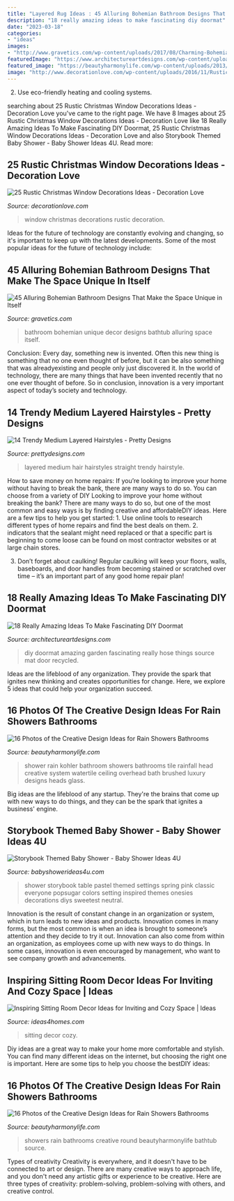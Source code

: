 ```yaml
---
title: "Layered Rug Ideas : 45 Alluring Bohemian Bathroom Designs That Make The Space Unique In Itself"
description: "18 really amazing ideas to make fascinating diy doormat"
date: "2023-03-18"
categories:
- "ideas"
images:
- "http://www.gravetics.com/wp-content/uploads/2017/08/Charming-Bohemian-Bathroom-Design-With-Beautiful-Wall-Decor-Circular-Bathtub-And-Accessory.jpg"
featuredImage: "https://www.architectureartdesigns.com/wp-content/uploads/2016/10/2-41.jpg"
featured_image: "https://beautyharmonylife.com/wp-content/uploads/2013/09/contemporary-round-bathtub-designs-800x1086.jpg"
image: "http://www.decorationlove.com/wp-content/uploads/2016/11/Rustic-Christmas-Decorations-Window.jpg"
---
```



2. Use eco-friendly heating and cooling systems.

	

		
searching about 25 Rustic Christmas Window Decorations Ideas - Decoration Love you've came to the right page. We have 8 Images about 25 Rustic Christmas Window Decorations Ideas - Decoration Love like 18 Really Amazing Ideas To Make Fascinating DIY Doormat, 25 Rustic Christmas Window Decorations Ideas - Decoration Love and also Storybook Themed Baby Shower - Baby Shower Ideas 4U. Read more:
		
    
## 25 Rustic Christmas Window Decorations Ideas - Decoration Love

<img loading=lazy src="http://www.decorationlove.com/wp-content/uploads/2016/11/Rustic-Christmas-Decorations-Window.jpg" onerror="this.onerror=null;this.src='https://tse4.mm.bing.net/th?id=OIP.1Jzwi_Mtvm7_ytDQ8COQVwHaLG&amp;pid=15.1';" alt="25 Rustic Christmas Window Decorations Ideas - Decoration Love">

_Source: decorationlove.com_

>window christmas decorations rustic decoration. 

	

Ideas for the future of technology are constantly evolving and changing, so it's important to keep up with the latest developments. Some of the most popular ideas for the future of technology include: 

    
## 45 Alluring Bohemian Bathroom Designs That Make The Space Unique In Itself

<img loading=lazy src="http://www.gravetics.com/wp-content/uploads/2017/08/Charming-Bohemian-Bathroom-Design-With-Beautiful-Wall-Decor-Circular-Bathtub-And-Accessory.jpg" onerror="this.onerror=null;this.src='https://tse2.mm.bing.net/th?id=OIP.FHNpXyE3TIde8Hd36QXfEAHaHa&amp;pid=15.1';" alt="45 Alluring Bohemian Bathroom Designs That Make the Space Unique in Itself">

_Source: gravetics.com_

>bathroom bohemian unique decor designs bathtub alluring space itself. 

	

Conclusion:
Every day, something new is invented. Often this new thing is something that no one even thought of before, but it can be also something that was alreadyexisting and people only just discovered it. In the world of technology, there are many things that have been invented recently that no one ever thought of before. So in conclusion, innovation is a very important aspect of today’s society and technology.

    
## 14 Trendy Medium Layered Hairstyles - Pretty Designs

<img loading=lazy src="https://www.prettydesigns.com/wp-content/uploads/2014/10/Medium-Layered-Hairstyle-for-Straight-Hair.jpg" onerror="this.onerror=null;this.src='https://tse4.mm.bing.net/th?id=OIP.sYAiEw9SfbG9crgC9pmJAAHaJ4&amp;pid=15.1';" alt="14 Trendy Medium Layered Hairstyles - Pretty Designs">

_Source: prettydesigns.com_

>layered medium hair hairstyles straight trendy hairstyle. 

	

How to save money on home repairs: If you’re looking to improve your home without having to break the bank, there are many ways to do so. You can choose from a variety of DIY
Looking to improve your home without breaking the bank? There are many ways to do so, but one of the most common and easy ways is by finding creative and affordableDIY ideas. Here are a few tips to help you get started: 1. Use online tools to research different types of home repairs and find the best deals on them.
2. indicators that the sealant might need replaced or that a specific part is beginning to come loose can be found on most contractor websites or at large chain stores.

3. Don’t forget about caulking! Regular caulking will keep your floors, walls, baseboards, and door handles from becoming stained or scratched over time – it’s an important part of any good home repair plan! 
    
## 18 Really Amazing Ideas To Make Fascinating DIY Doormat

<img loading=lazy src="https://www.architectureartdesigns.com/wp-content/uploads/2016/10/2-41.jpg" onerror="this.onerror=null;this.src='https://tse1.mm.bing.net/th?id=OIP.qK4WJpQk7yxCICTaMHq6eQHaJ3&amp;pid=15.1';" alt="18 Really Amazing Ideas To Make Fascinating DIY Doormat">

_Source: architectureartdesigns.com_

>diy doormat amazing garden fascinating really hose things source mat door recycled. 

	

Ideas are the lifeblood of any organization. They provide the spark that ignites new thinking and creates opportunities for change. Here, we explore 5 ideas that could help your organization succeed.

    
## 16 Photos Of The Creative Design Ideas For Rain Showers Bathrooms

<img loading=lazy src="https://beautyharmonylife.com/wp-content/uploads/2013/09/WaterTile-Rain-Shower-Big.jpg" onerror="this.onerror=null;this.src='https://tse2.mm.bing.net/th?id=OIP.LJ3b3nVNMtiZzsv8gaHibgHaLM&amp;pid=15.1';" alt="16 Photos of the Creative Design Ideas for Rain Showers Bathrooms">

_Source: beautyharmonylife.com_

>shower rain kohler bathroom showers bathrooms tile rainfall head creative system watertile ceiling overhead bath brushed luxury designs heads glass. 

	

Big ideas are the lifeblood of any startup. They're the brains that come up with new ways to do things, and they can be the spark that ignites a business' engine.

    
## Storybook Themed Baby Shower - Baby Shower Ideas 4U

<img loading=lazy src="https://babyshowerideas4u.com/wp-content/uploads/2014/08/Classic-Storybook-Themed-Shower-4.jpg" onerror="this.onerror=null;this.src='https://tse2.mm.bing.net/th?id=OIP.sqywbbuV4MtG_B3LZehH8AHaLH&amp;pid=15.1';" alt="Storybook Themed Baby Shower - Baby Shower Ideas 4U">

_Source: babyshowerideas4u.com_

>shower storybook table pastel themed settings spring pink classic everyone popsugar colors setting inspired themes onesies decorations diys sweetest neutral. 

	

Innovation is the result of constant change in an organization or system, which in turn leads to new ideas and products. Innovation comes in many forms, but the most common is when an idea is brought to someone’s attention and they decide to try it out. Innovation can also come from within an organization, as employees come up with new ways to do things. In some cases, innovation is even encouraged by management, who want to see company growth and advancements.

    
## Inspiring Sitting Room Decor Ideas For Inviting And Cozy Space | Ideas

<img loading=lazy src="https://www.ideas4homes.com/wp-content/uploads/2015/11/Rustic-Stone-Wall-and-Wide-Fireplace-in-Breathtaking-Sitting-Room-Decor-with-Brown-Leather-Sofas.jpg" onerror="this.onerror=null;this.src='https://tse4.mm.bing.net/th?id=OIP.weNb-Pzwt6W-2-P6q7JwMQHaFb&amp;pid=15.1';" alt="Inspiring Sitting Room Decor Ideas for Inviting and Cozy Space | Ideas">

_Source: ideas4homes.com_

>sitting decor cozy. 

	

Diy ideas are a great way to make your home more comfortable and stylish. You can find many different ideas on the internet, but choosing the right one is important. Here are some tips to help you choose the bestDIY ideas:

    
## 16 Photos Of The Creative Design Ideas For Rain Showers Bathrooms

<img loading=lazy src="https://beautyharmonylife.com/wp-content/uploads/2013/09/contemporary-round-bathtub-designs-800x1086.jpg" onerror="this.onerror=null;this.src='https://tse1.mm.bing.net/th?id=OIP.uOLdDxPgpLPf7l1n1f0ISQHaKD&amp;pid=15.1';" alt="16 Photos of the Creative Design Ideas for Rain Showers Bathrooms">

_Source: beautyharmonylife.com_

>showers rain bathrooms creative round beautyharmonylife bathtub source. 

	

Types of creativity
Creativity is everywhere, and it doesn't have to be connected to art or design. There are many creative ways to approach life, and you don't need any artistic gifts or experience to be creative. Here are three types of creativity: problem-solving, problem-solving with others, and creative control.

